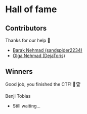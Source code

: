 # Hall of fame

## Contributors

Thanks for our help 🙏

- [Barak Nehmad (sandspider2234)](https://github.com/sandspider2234)
- [Olga Nehmad (DejaToris)](https://github.com/DejaToris)

## Winners

Good job, you finished the CTF! 🚩🏆

Benji Tobias

- Still waiting...
